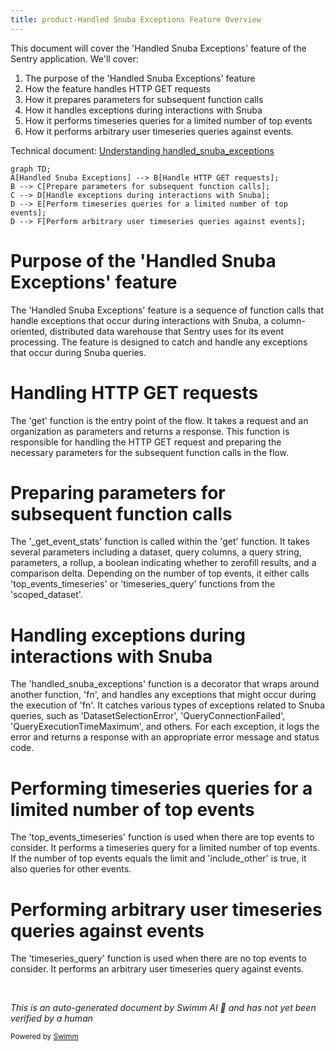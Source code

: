 ```yaml
---
title: product-Handled Snuba Exceptions Feature Overview
---
```

This document will cover the 'Handled Snuba Exceptions' feature of the Sentry application. We'll cover:

1. The purpose of the 'Handled Snuba Exceptions' feature
2. How the feature handles HTTP GET requests
3. How it prepares parameters for subsequent function calls
4. How it handles exceptions during interactions with Snuba
5. How it performs timeseries queries for a limited number of top events
6. How it performs arbitrary user timeseries queries against events.

Technical document: <SwmLink doc-title="Understanding handled_snuba_exceptions">[Understanding handled_snuba_exceptions](/.swm/understanding-handled_snuba_exceptions.jnple3xb.sw.md)</SwmLink>

```mermaid
graph TD;
A[Handled Snuba Exceptions] --> B[Handle HTTP GET requests];
B --> C[Prepare parameters for subsequent function calls];
C --> D[Handle exceptions during interactions with Snuba];
D --> E[Perform timeseries queries for a limited number of top events];
D --> F[Perform arbitrary user timeseries queries against events];
```

# Purpose of the 'Handled Snuba Exceptions' feature

The 'Handled Snuba Exceptions' feature is a sequence of function calls that handle exceptions that occur during interactions with Snuba, a column-oriented, distributed data warehouse that Sentry uses for its event processing. The feature is designed to catch and handle any exceptions that occur during Snuba queries.

# Handling HTTP GET requests

The 'get' function is the entry point of the flow. It takes a request and an organization as parameters and returns a response. This function is responsible for handling the HTTP GET request and preparing the necessary parameters for the subsequent function calls in the flow.

# Preparing parameters for subsequent function calls

The '\_get_event_stats' function is called within the 'get' function. It takes several parameters including a dataset, query columns, a query string, parameters, a rollup, a boolean indicating whether to zerofill results, and a comparison delta. Depending on the number of top events, it either calls 'top_events_timeseries' or 'timeseries_query' functions from the 'scoped_dataset'.

# Handling exceptions during interactions with Snuba

The 'handled_snuba_exceptions' function is a decorator that wraps around another function, 'fn', and handles any exceptions that might occur during the execution of 'fn'. It catches various types of exceptions related to Snuba queries, such as 'DatasetSelectionError', 'QueryConnectionFailed', 'QueryExecutionTimeMaximum', and others. For each exception, it logs the error and returns a response with an appropriate error message and status code.

# Performing timeseries queries for a limited number of top events

The 'top_events_timeseries' function is used when there are top events to consider. It performs a timeseries query for a limited number of top events. If the number of top events equals the limit and 'include_other' is true, it also queries for other events.

# Performing arbitrary user timeseries queries against events

The 'timeseries_query' function is used when there are no top events to consider. It performs an arbitrary user timeseries query against events.

&nbsp;

*This is an auto-generated document by Swimm AI 🌊 and has not yet been verified by a human*

<SwmMeta version="3.0.0" repo-id="Z2l0aHViJTNBJTNBc2VudHJ5LWRlbW8lM0ElM0FTd2ltbS1EZW1v" repo-name="sentry-demo" doc-type="product-flows"><sup>Powered by [Swimm](/)</sup></SwmMeta>
